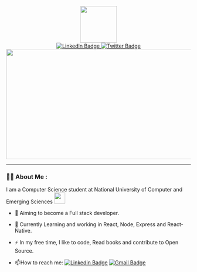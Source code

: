 <div id="header" align="center">
  <img src="https://media.giphy.com/media/M9gbBd9nbDrOTu1Mqx/giphy.gif" width="100"/>
  <div id="badges">
  
  <a href="https://www.linkedin.com/in/farhan-ali-87b98522b/">
    <img src="https://img.shields.io/badge/LinkedIn-blue?style=for-the-badge&logo=linkedin&logoColor=white" alt="LinkedIn Badge"/>
  </a>
  
  <a href="https://twitter.com/Farhan__2002">
    <img src="https://img.shields.io/badge/Twitter-blue?style=for-the-badge&logo=twitter&logoColor=white" alt="Twitter Badge"/>
  </a>
</div>
</div>
<div align="center">
  <img src="https://media.giphy.com/media/dWesBcTLavkZuG35MI/giphy.gif" width="600" height="300"/>
</div>

---

### :man_technologist: About Me :
  I am a Computer Science student at National University of Computer and Emerging Sciences <img src="https://media.giphy.com/media/IPbS5R4fSUl5S/giphy.gif" width="30"/>
- :telescope: Aiming to become a Full stack developer.

- :seedling: Currently Learning and working in React, Node, Express and React-Native.

- :zap: In my free time, I like to code, Read books and contribute to Open Source.

- :mailbox:How to reach me: [![Linkedin Badge](https://img.shields.io/badge/-FarhanAli-blue?style=flat&logo=Linkedin&logoColor=white)](https://www.linkedin.com/in/farhan-ali-87b98522b/) [![Gmail Badge](https://img.shields.io/badge/-FarhanAli-red?style=flat&logo=Gmail&logoColor=white)](your-linkedin-url)


